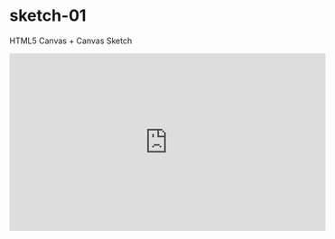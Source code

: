 # sketch-01

HTML5 Canvas + Canvas Sketch

<center>
 <iframe width="560" 
         height="315" 
         src="https://www.youtube.com/watch?v=1h6vZl-OuB0" 
         title="YouTube video player" 
         frameborder="0" 
         allow="accelerometer; autoplay; clipboard-write; encrypted-media; gyroscope; picture-in-picture" 
         allowfullscreen>
 </iframe>
</center>

